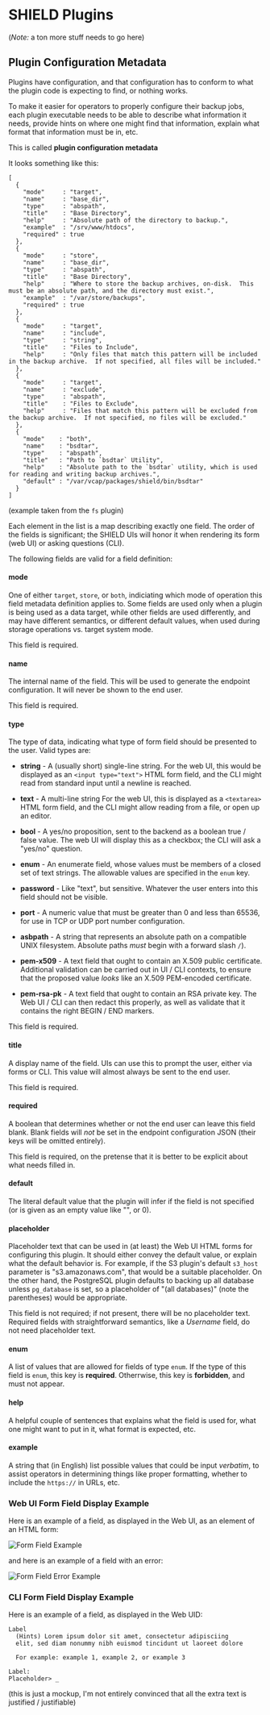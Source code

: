 SHIELD Plugins
==============

(*Note:* a ton more stuff needs to go here)

Plugin Configuration Metadata
-----------------------------

Plugins have configuration, and that configuration has to conform
to what the plugin code is expecting to find, or nothing works.

To make it easier for operators to properly configure their backup
jobs, each plugin executable needs to be able to describe what
information it needs, provide hints on where one might find that
information, explain what format that information must be in, etc.

This is called **plugin configuration metadata**

It looks something like this:

```
[
  {
    "mode"     : "target",
    "name"     : "base_dir",
    "type"     : "abspath",
    "title"    : "Base Directory",
    "help"     : "Absolute path of the directory to backup.",
    "example"  : "/srv/www/htdocs",
    "required" : true
  },
  {
    "mode"     : "store",
    "name"     : "base_dir",
    "type"     : "abspath",
    "title"    : "Base Directory",
    "help"     : "Where to store the backup archives, on-disk.  This must be an absolute path, and the directory must exist.",
    "example"  : "/var/store/backups",
    "required" : true
  },
  {
    "mode"     : "target",
    "name"     : "include",
    "type"     : "string",
    "title"    : "Files to Include",
    "help"     : "Only files that match this pattern will be included in the backup archive.  If not specified, all files will be included."
  },
  {
    "mode"     : "target",
    "name"     : "exclude",
    "type"     : "abspath",
    "title"    : "Files to Exclude",
    "help"     : "Files that match this pattern will be excluded from the backup archive.  If not specified, no files will be excluded."
  },
  {
    "mode"    : "both",
    "name"    : "bsdtar",
    "type"    : "abspath",
    "title"   : "Path to `bsdtar` Utility",
    "help"    : "Absolute path to the `bsdtar` utility, which is used for reading and writing backup archives.",
    "default" : "/var/vcap/packages/shield/bin/bsdtar"
  }
]
```

(example taken from the `fs` plugin)

Each element in the list is a map describing exactly one field.
The order of the fields is significant; the SHIELD UIs will honor
it when rendering its form (web UI) or asking questions (CLI).

The following fields are valid for a field definition:

#### mode

One of either `target`, `store`, or `both`, indiciating which mode
of operation this field metadata definition applies to.  Some
fields are used only when a plugin is being used as a data target,
while other fields are used differently, and may have different
semantics, or different default values, when used during storage
operations vs. target system mode.

This field is required.

#### name

The internal name of the field.  This will be used to generate the
endpoint configuration.  It will never be shown to the end user.

This field is required.

#### type

The type of data, indicating what type of form field should be
presented to the user.  Valid types are:

- **string** - A (usually short) single-line string.  For the web
  UI, this would be displayed as an `<input type="text">` HTML
  form field, and the CLI might read from standard input until a
  newline is reached.

- **text** - A multi-line string  For the web UI, this is
  displayed as a `<textarea>` HTML form field, and the CLI might
  allow reading from a file, or open up an editor.

- **bool** - A yes/no proposition, sent to the backend as a
  boolean true / false value.  The web UI will display this as a
  checkbox; the CLI will ask a "yes/no" question.

- **enum** - An enumerate field, whose values must be members of a
  closed set of text strings.  The allowable values are specified
  in the `enum` key.

- **password** - Like "text", but sensitive.  Whatever the user
  enters into this field should not be visible.

- **port** - A numeric value that must be greater than 0 and less
  than 65536, for use in TCP or UDP port number configuration.

- **asbpath** - A string that represents an absolute path on a
  compatible UNIX filesystem.  Absolute paths _must_ begin with a
  forward slash `/`).

- **pem-x509** - A text field that ought to contain an X.509
  public certificate.  Additional validation can be carried out in
  UI / CLI contexts, to ensure that the proposed value _looks_
  like an X.509 PEM-encoded certificate.

- **pem-rsa-pk** - A text field that ought to contain an RSA
  private key.  The Web UI / CLI can then redact this properly, as
  well as validate that it contains the right BEGIN / END markers.

This field is required.

#### title

A display name of the field.  UIs can use this to prompt the user,
either via forms or CLI.  This value will almost always be sent to
the end user.

This field is required.

#### required

A boolean that determines whether or not the end user can leave
this field blank.  Blank fields will _not_ be set in the endpoint
configuration JSON (their keys will be omitted entirely).

This field is required, on the pretense that it is better to be
explicit about what needs filled in.

#### default

The literal default value that the plugin will infer if the field
is not specified (or is given as an empty value like "", or 0).

#### placeholder

Placeholder text that can be used in (at least) the Web UI HTML
forms for configuring this plugin.  It should either convey the
default value, or explain what the default behavior is.  For
example, if the S3 plugin's default `s3_host` parameter is
"s3.amazonaws.com", that would be a suitable placeholder.  On the
other hand, the PostgreSQL plugin defaults to backing up all
database unless `pg_database` is set, so a placeholder of "(all
databases)" (note the parentheses) would be appropriate.

This field is not required; if not present, there will be no
placeholder text.  Required fields with straightforward semantics,
like a _Username_ field, do not need placeholder text.

#### enum

A list of values that are allowed for fields of type `enum`.  If
the type of this field is `enum`, this key is **required**.
Otherrwise, this key is **forbidden**, and must not appear.

#### help

A helpful couple of sentences that explains what the field is used
for, what one might want to put in it, what format is expected,
etc.

#### example

A string that (in English) list possible values that could be
input _verbatim_, to assist operators in determining things like
proper formatting, whether to include the `https://` in URLs, etc.

### Web UI Form Field Display Example

Here is an example of a field, as displayed in the Web UI, as an
element of an HTML form:

![Form Field Example](images/plugin-field.png)

and here is an example of a field with an error:

![Form Field Error Example](images/plugin-field-error.png)

### CLI Form Field Display Example

Here is an example of a field, as displayed in the Web UID:

```
Label
  (Hints) Lorem ipsum dolor sit amet, consectetur adipisciing
  elit, sed diam nonummy nibh euismod tincidunt ut laoreet dolore

  For example: example 1, example 2, or example 3

Label:
Placeholder> _
```

(this is just a mockup, I'm not entirely convinced that all the
 extra text is justified / justifiable)

